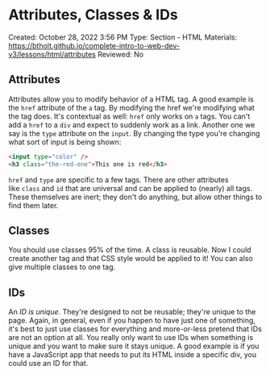 # Attributes, Classes & IDs

Created: October 28, 2022 3:56 PM
Type: Section - HTML
Materials: https://btholt.github.io/complete-intro-to-web-dev-v3/lessons/html/attributes
Reviewed: No

## Attributes

Attributes allow you to modify behavior of a HTML tag. A good example is the `href` attribute of the `a` tag. By modifying the href we're modifying what the tag does. It's contextual as well: `href` only works on `a` tags. You can't add a `href` to a `div` and expect to suddenly work as a link. Another one we say is the `type` attribute on the `input`. By changing the type you're changing what sort of input is being shown:

```html
<input type="color" />
<h3 class="the-red-one">This one is red</h3>
```

`href` and `type` are specific to a few tags. There are other attributes like `class` and `id` that are universal and can be applied to (nearly) all tags. These themselves are inert; they don't do anything, but allow other things to find them later.

## Classes

You should use classes 95% of the time. A class is reusable. Now I could create another tag and that CSS style would be applied to it! You can also give multiple classes to one tag.

## IDs

An *ID is unique*. They're designed to not be reusable; they're unique to the page. Again, in general, even if you happen to have just one of something, it's best to just use classes for everything and more-or-less pretend that IDs are not an option at all. You really only want to use IDs when something is unique and you want to make sure it stays unique. A good example is if you have a JavaScript app that needs to put its HTML inside a specific div, you could use an ID for that.